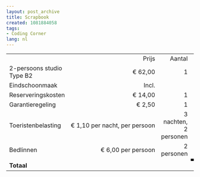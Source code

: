 ```yaml
---
layout: post_archive
title: Scrapbook
created: 1081884058
tags:
- Coding Corner
lang: nl
---
```

<table cellspacing="0" cellpadding="0" border="0" width="100%"><tr>  <td height="22"></td>  <td align="right">Prijs</td>  <td align="right">Aantal</td>  <td align="right">Totaal</td></tr><tr height="22">  <td>2-persoons studio Type B2</td>  <td align="right">&euro; 62,00</td>  <td align="right">1</td>  <td align="right">&euro; 62,00</td></tr><tr height="22">  <td>Eindschoonmaak</td>  <td align="right" nowrap>Incl.</td>  <td>&nbsp;</td>  <td align="right" nowrap>&euro; 0,00</td></tr><tr><td height="22">Reserveringskosten</td><td align="right" nowrap>&euro; 14,00</td><td align="right">1</td><td align="right" nowrap>&euro; 14,00</td></tr><tr><td height="22">Garantieregeling</td><td align="right" nowrap>&euro; 2,50</td><td align="right">1</td><td align="right" nowrap>&euro; 2,50</td></tr><tr><td height="22">Toeristenbelasting</td><td align="right" nowrap>&euro; 1,10 per nacht, per persoon</td><td align="right">3 nachten, 2 personen</td><td align="right" nowrap>&euro; 6,60</td></tr><tr><td height="22">Bedlinnen</td><td align="right" nowrap>&euro; 6,00 per persoon</td><td align="right">2 personen</td><td align="right" nowrap>&euro; 12,00</td></tr><tr>  <td colspan="3" height="1"></td>  <td bgcolor="#000000"></td></tr><tr>  <td colspan="3" height="22" align="left"><b>Totaal</b></td>  <td align="right" nowrap><b>&euro; 97,10</b></td></tr></table>   <!--break-->
